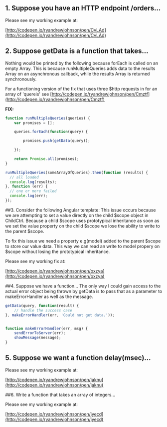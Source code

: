 ## 1. Suppose you have an HTTP endpoint /orders...

Please see my working example at:


[http://codepen.io/ryandrewjohnson/pen/CvLAd](http://codepen.io/ryandrewjohnson/pen/CvLAd)



## 2. Suppose getData is a function that takes...

Nothing would be printed by the following because forEach is called on an empty Array. This is because runMultipleQueries adds data to the results Array on an asynchronous callback, while the results Array is returned synchronously.

For a functioning version of the fix that uses three $http requests in for an array of 'quereis' see [http://codepen.io/ryandrewjohnson/pen/Cmztf](http://codepen.io/ryandrewjohnson/pen/Cmztf)

**FIX:**

```javascript
function runMultipleQueries(queries) {
    var promises = [];

    queries.forEach(function(query) {

        promises.push(getData(query));

    });

    return Promise.all(promises);
}

runMultipleQueries(someArrayOfQueries).then(function (results) {
  // all loaded
  console.log(results);
}, function (err) {
  // one or more failed
  console.log(err);
});
```

##3. Consider the following Angular template:
This issue occurs because we are attempting to set a value directly on the child $scope object in ChildCtrl. Because a child $scope uses prototypical inheritance as soon as we set the value property on the child $scope we lose the ability to write to the parent $scope. 

To fix this issue we need a property e.g(model) added to the parent $scope to store our value data. This way we can read an write to model propery on $scope without losing the prototypical inheritance.

Please see my working fix at:


[http://codepen.io/ryandrewjohnson/pen/oxzya](http://codepen.io/ryandrewjohnson/pen/oxzya)



##4. Suppose we have a function...
The only way I could gain access to the actual error object being thrown by getData is to pass that as a parameter to makeErrorHandler as well as the message.

```javascript
getData(query, function(result) {	// handle the success case}, makeErrorHandler(err, 'Could not get data.'));
function makeErrorHandler(err, msg) {	sendErrorToServer(err);
	showMessage(message);}
```

## 5. Suppose we want a function delay(msec)...

Please see my working example at:

[http://codepen.io/ryandrewjohnson/pen/jaknu](http://codepen.io/ryandrewjohnson/pen/jaknu)



##6. Write a function that takes an array of integers...

Please see my working example at:

[http://codepen.io/ryandrewjohnson/pen/jyecd](http://codepen.io/ryandrewjohnson/pen/jyecd)
